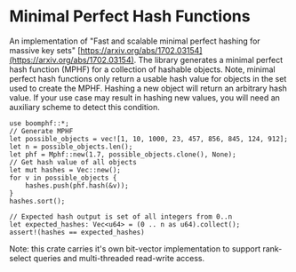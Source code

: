 # Minimal Perfect Hash Functions

An implementation of "Fast and scalable minimal perfect hashing for massive key sets"
[https://arxiv.org/abs/1702.03154](https://arxiv.org/abs/1702.03154).
The library generates a minimal perfect hash function (MPHF) for a collection of hashable objects.
Note, minimal perfect hash functions only return a usable hash value for objects in the set used to create the MPHF.
Hashing a new object will return an arbitrary hash value. If your use case may result in hashing new values, you will need an
auxiliary scheme to detect this condition.

 ```
 use boomphf::*;
 // Generate MPHF
 let possible_objects = vec![1, 10, 1000, 23, 457, 856, 845, 124, 912];
 let n = possible_objects.len();
 let phf = Mphf::new(1.7, possible_objects.clone(), None);
 // Get hash value of all objects
 let mut hashes = Vec::new();
 for v in possible_objects {
     hashes.push(phf.hash(&v));
 }
 hashes.sort();

 // Expected hash output is set of all integers from 0..n
 let expected_hashes: Vec<u64> = (0 .. n as u64).collect();
 assert!(hashes == expected_hashes)
 ```

Note: this crate carries it's own bit-vector implementation to support rank-select queries and multi-threaded read-write access.
